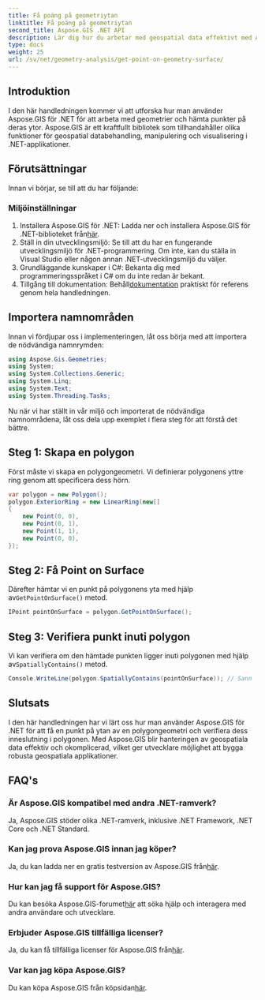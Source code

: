 ```yaml
---
title: Få poäng på geometriytan
linktitle: Få poäng på geometriytan
second_title: Aspose.GIS .NET API
description: Lär dig hur du arbetar med geospatial data effektivt med Aspose.GIS för .NET. Steg-för-steg-guide och vanliga frågor ingår.
type: docs
weight: 25
url: /sv/net/geometry-analysis/get-point-on-geometry-surface/
---
```

## Introduktion
I den här handledningen kommer vi att utforska hur man använder Aspose.GIS för .NET för att arbeta med geometrier och hämta punkter på deras ytor. Aspose.GIS är ett kraftfullt bibliotek som tillhandahåller olika funktioner för geospatial databehandling, manipulering och visualisering i .NET-applikationer.
## Förutsättningar
Innan vi börjar, se till att du har följande:
### Miljöinställningar
1. Installera Aspose.GIS för .NET: Ladda ner och installera Aspose.GIS för .NET-biblioteket från[här](https://releases.aspose.com/gis/net/).
2. Ställ in din utvecklingsmiljö: Se till att du har en fungerande utvecklingsmiljö för .NET-programmering. Om inte, kan du ställa in Visual Studio eller någon annan .NET-utvecklingsmiljö du väljer.
3. Grundläggande kunskaper i C#: Bekanta dig med programmeringsspråket i C# om du inte redan är bekant.
4.  Tillgång till dokumentation: Behåll[dokumentation](https://reference.aspose.com/gis/net/) praktiskt för referens genom hela handledningen.

## Importera namnområden
Innan vi fördjupar oss i implementeringen, låt oss börja med att importera de nödvändiga namnrymden:

```csharp
using Aspose.Gis.Geometries;
using System;
using System.Collections.Generic;
using System.Linq;
using System.Text;
using System.Threading.Tasks;
```

Nu när vi har ställt in vår miljö och importerat de nödvändiga namnområdena, låt oss dela upp exemplet i flera steg för att förstå det bättre.
## Steg 1: Skapa en polygon
Först måste vi skapa en polygongeometri. Vi definierar polygonens yttre ring genom att specificera dess hörn.
```csharp
var polygon = new Polygon();
polygon.ExteriorRing = new LinearRing(new[]
{
    new Point(0, 0),
    new Point(0, 1),
    new Point(1, 1),
    new Point(0, 0),
});
```
## Steg 2: Få Point on Surface
Därefter hämtar vi en punkt på polygonens yta med hjälp av`GetPointOnSurface()` metod.
```csharp
IPoint pointOnSurface = polygon.GetPointOnSurface();
```
## Steg 3: Verifiera punkt inuti polygon
 Vi kan verifiera om den hämtade punkten ligger inuti polygonen med hjälp av`SpatiallyContains()` metod.
```csharp
Console.WriteLine(polygon.SpatiallyContains(pointOnSurface)); // Sann
```

## Slutsats
I den här handledningen har vi lärt oss hur man använder Aspose.GIS för .NET för att få en punkt på ytan av en polygongeometri och verifiera dess inneslutning i polygonen. Med Aspose.GIS blir hanteringen av geospatiala data effektiv och okomplicerad, vilket ger utvecklare möjlighet att bygga robusta geospatiala applikationer.
## FAQ's
### Är Aspose.GIS kompatibel med andra .NET-ramverk?
Ja, Aspose.GIS stöder olika .NET-ramverk, inklusive .NET Framework, .NET Core och .NET Standard.
### Kan jag prova Aspose.GIS innan jag köper?
 Ja, du kan ladda ner en gratis testversion av Aspose.GIS från[här](https://releases.aspose.com/).
### Hur kan jag få support för Aspose.GIS?
 Du kan besöka Aspose.GIS-forumet[här](https://forum.aspose.com/c/gis/33) att söka hjälp och interagera med andra användare och utvecklare.
### Erbjuder Aspose.GIS tillfälliga licenser?
 Ja, du kan få tillfälliga licenser för Aspose.GIS från[här](https://purchase.aspose.com/temporary-license/).
### Var kan jag köpa Aspose.GIS?
 Du kan köpa Aspose.GIS från köpsidan[här](https://purchase.aspose.com/buy).